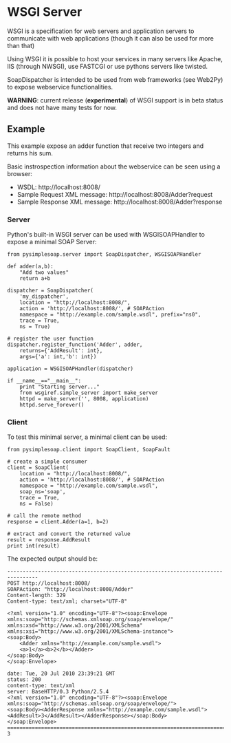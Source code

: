# WSGI Server #

WSGI is a specification for web servers and application servers to communicate with web applications (though it can also be used for more than that)

Using WSGI it is possible to host your services in many servers like Apache, IIS (through NWSGI), use FASTCGI or use pythons servers like twisted.

SoapDispatcher is intended to be used from web frameworks (see Web2Py) to expose webservice functionalities.

**WARNING**: current release (**experimental**) of WSGI support is in beta status and does not have many tests for now.

## Example ##

This example expose an adder function that receive two integers and returns his sum.

Basic instrospection information about the webservice can be seen using a browser:
  * WSDL: http://localhost:8008/
  * Sample Request XML message: http://localhost:8008/Adder?request
  * Sample Response XML message: http://localhost:8008/Adder?response

### Server ###

Python's built-in WSGI server can be used with WSGISOAPHandler to expose a minimal SOAP Server:

```
from pysimplesoap.server import SoapDispatcher, WSGISOAPHandler

def adder(a,b):
    "Add two values"
    return a+b

dispatcher = SoapDispatcher(
    'my_dispatcher',
    location = "http://localhost:8008/",
    action = 'http://localhost:8008/', # SOAPAction
    namespace = "http://example.com/sample.wsdl", prefix="ns0",
    trace = True,
    ns = True)

# register the user function
dispatcher.register_function('Adder', adder,
    returns={'AddResult': int}, 
    args={'a': int,'b': int})

application = WSGISOAPHandler(dispatcher)

if __name__=="__main__":
    print "Starting server..."
    from wsgiref.simple_server import make_server
    httpd = make_server('', 8008, application)
    httpd.serve_forever()
```

### Client ###
To test this minimal server, a minimal client can be used:

```
from pysimplesoap.client import SoapClient, SoapFault

# create a simple consumer
client = SoapClient(
    location = "http://localhost:8008/",
    action = 'http://localhost:8008/', # SOAPAction
    namespace = "http://example.com/sample.wsdl", 
    soap_ns='soap',
    trace = True,
    ns = False)

# call the remote method
response = client.Adder(a=1, b=2)

# extract and convert the returned value
result = response.AddResult
print int(result)
```

The expected output should be:
```
--------------------------------------------------------------------------------
POST http://localhost:8008/
SOAPAction: "http://localhost:8008/Adder"
Content-length: 329
Content-type: text/xml; charset="UTF-8"

<?xml version="1.0" encoding="UTF-8"?><soap:Envelope xmlns:soap="http://schemas.xmlsoap.org/soap/envelope/" xmlns:xsd="http://www.w3.org/2001/XMLSchema" xmlns:xsi="http://www.w3.org/2001/XMLSchema-instance">
<soap:Body>
    <Adder xmlns="http://example.com/sample.wsdl">
    <a>1</a><b>2</b></Adder>
</soap:Body>
</soap:Envelope>

date: Tue, 20 Jul 2010 23:39:21 GMT
status: 200
content-type: text/xml
server: BaseHTTP/0.3 Python/2.5.4
<?xml version="1.0" encoding="UTF-8"?><soap:Envelope xmlns:soap="http://schemas.xmlsoap.org/soap/envelope/">
<soap:Body><AdderResponse xmlns="http://example.com/sample.wsdl"><AddResult>3</AddResult></AdderResponse></soap:Body>
</soap:Envelope>
================================================================================
3
```